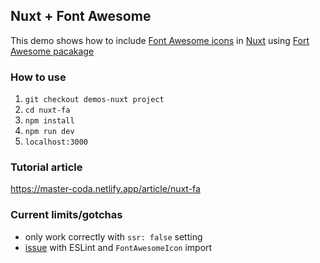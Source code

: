## Nuxt + Font Awesome
This demo shows how to include [Font Awesome icons](https://fontawesome.com/) in [Nuxt](https://nuxt.com/) using [Fort Awesome pacakage](https://github.com/FortAwesome/Font-Awesome)

### How to use
1. `git checkout demos-nuxt project`
2. `cd nuxt-fa`
3. `npm install`
4. `npm run dev` 
5. `localhost:3000` 

### Tutorial article
https://master-coda.netlify.app/article/nuxt-fa

### Current limits/gotchas
- only work correctly with `ssr: false` setting
- [issue](https://github.com/FortAwesome/Font-Awesome/discussions/19557) with ESLint and `FontAwesomeIcon` import
